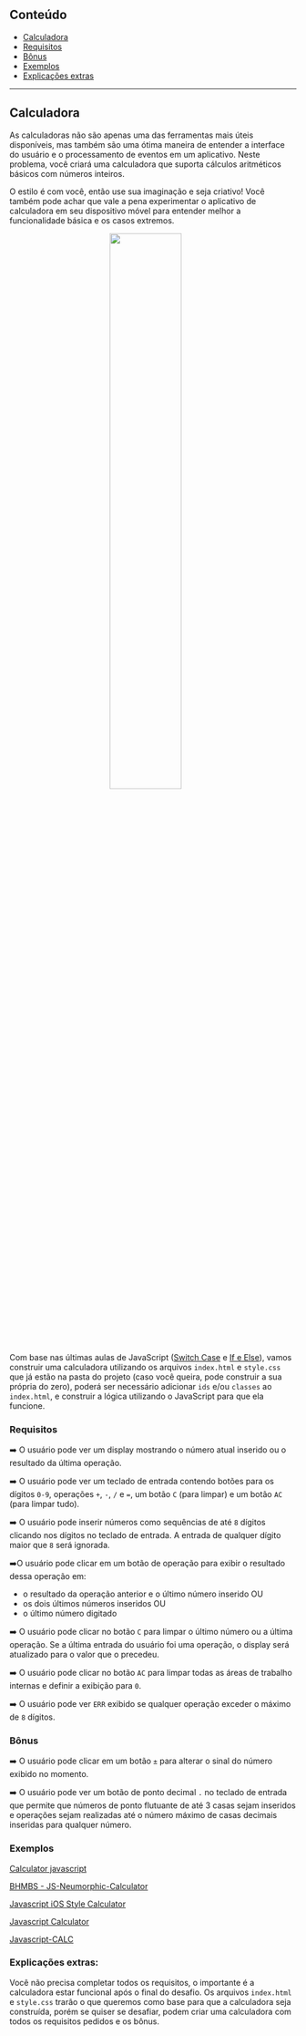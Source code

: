 ## Conteúdo

- [Calculadora](#calculadora)
- [Requisitos](#requisitos)
- [Bônus](#bonus)
- [Exemplos](#exemplos)
- [Explicações extras](#extra)

---

## Calculadora <a name = "calculadora"></a>

As calculadoras não são apenas uma das ferramentas mais úteis disponíveis, mas também são uma ótima maneira de entender a interface do usuário e o processamento de eventos em um aplicativo. Neste problema, você criará uma calculadora que suporta cálculos aritméticos básicos com números inteiros.

O estilo é com você, então use sua imaginação e seja criativo! Você também pode achar que vale a pena experimentar o aplicativo de calculadora em seu dispositivo móvel para entender melhor a funcionalidade básica e os casos extremos.

<img src="https://i.ibb.co/YQ4S0hX/Screenshot-79.png" style="width: 50%; margin-left: 50; transform: translateX(50%)">

Com base nas últimas aulas de JavaScript ([Switch Case](https://developer.mozilla.org/pt-BR/docs/Web/JavaScript/Reference/Statements/switch) e [If e Else](https://developer.mozilla.org/pt-BR/docs/Web/JavaScript/Reference/Statements/if...else)), vamos construir uma calculadora utilizando os arquivos `index.html` e `style.css` que já estão na pasta do projeto (caso você queira, pode construir a sua própria do zero), poderá ser necessário adicionar `ids` e/ou `classes` ao `index.html`, e construir a lógica utilizando o JavaScript para que ela funcione.

### Requisitos <a name = "requisitos"></a>

➡️ O usuário pode ver um display mostrando o número atual inserido ou o resultado da última operação.

➡️ O usuário pode ver um teclado de entrada contendo botões para os dígitos `0-9`, operações `+`, `-`, `/` e `=`, um botão `C` (para limpar) e um botão `AC` (para limpar tudo).

➡️ O usuário pode inserir números como sequências de até `8` dígitos clicando nos dígitos no teclado de entrada. A entrada de qualquer dígito maior que `8` será ignorada.

➡️O usuário pode clicar em um botão de operação para exibir o resultado dessa operação em:

- o resultado da operação anterior e o último número inserido OU
- os dois últimos números inseridos OU
- o último número digitado

➡️ O usuário pode clicar no botão `C` para limpar o último número ou a última operação. Se a última entrada do usuário foi uma operação, o display será atualizado para o valor que o precedeu.

➡️ O usuário pode clicar no botão `AC` para limpar todas as áreas de trabalho internas e definir a exibição para `0`.

➡️ O usuário pode ver `ERR` exibido se qualquer operação exceder o máximo de `8` dígitos.

### Bônus <a name = "bonus"></a>

➡️ O usuário pode clicar em um botão `±` para alterar o sinal do número exibido no momento.

➡️ O usuário pode ver um botão de ponto decimal `.` no teclado de entrada que permite que números de ponto flutuante de até 3 casas sejam inseridos e operações sejam realizadas até o número máximo de casas decimais inseridas para qualquer número.

### Exemplos <a name = "exemplos"></a>

[Calculator javascript](https://codepen.io/lennon/pen/mVmpEQ)

[BHMBS - JS-Neumorphic-Calculator](https://barhouum7.github.io/JS-Neumorphic-Calc.github.io/)

[Javascript iOS Style Calculator](https://codepen.io/ssmkhrj/full/jOWBQqO)

[Javascript Calculator](https://codepen.io/giana/pen/GJMBEv)

[Javascript-CALC](https://github.com/0xAndre/javascript-calc)

### Explicações extras: <a name = "extra"></a>

Você não precisa completar todos os requisitos, o importante é a calculadora estar funcional após o final do desafio. Os arquivos `index.html` e `style.css` trarão o que queremos como base para que a calculadora seja construída, porém se quiser se desafiar, podem criar uma calculadora com todos os requisitos pedidos e os bônus.
